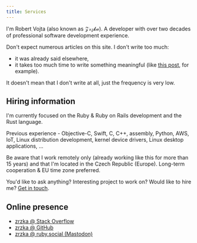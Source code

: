 ```yaml
---
title: Services
---
```


I'm Robert Vojta (also known as 𝒵𝓇𝓏𝓀𝒶). A developer with over two
decades of professional software development experience.

Don't expect numerous articles on this site. I don't write too much:

* it was already said elsewhere,
* it takes too much time to write something meaningful (like
[this post](/aws-journey-api-gateway-lambda-vpc-performance/), for example).

It doesn't mean that I don't write at all, just the frequency is very low.

## Hiring information

I'm currently focused on the Ruby & Ruby on Rails development and the Rust language.

Previous experience - Objective-C, Swift, C, C++, assembly, Python, AWS, IoT, Linux distribution development,
kernel device drivers, Linux desktop applications, ... 

Be aware that I work remotely only (already working like this for more than 15 years)
and that I'm located in the Czech Republic (Europe). Long-term cooperation & EU time zone preferred.

You'd like to ask anything? Interesting project to work on? Would like to hire
me? [Get in touch](mailto:rvojta@me.com).

## Online presence

* [zrzka @ Stack Overflow](https://stackoverflow.com/users/581190/zrzka)
* [zrzka @ GitHub](https://github.com/zrzka)
* <a href="https://ruby.social/@zrzka" rel="me">zrzka @ ruby.social (Mastodon)</a>
